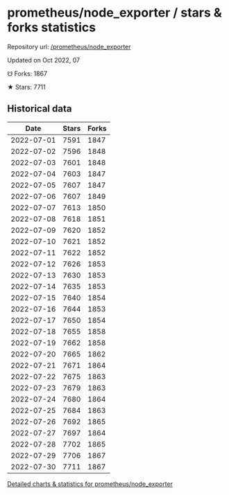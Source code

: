 # prometheus/node_exporter / stars & forks statistics

Repository url: [/prometheus/node_exporter](https://github.com/prometheus/node_exporter)

Updated on Oct 2022, 07

☋ Forks: 1867

★ Stars: 7711

## Historical data
| Date | Stars | Forks |
|------|-------|-------|
| 2022-07-01 | 7591 | 1847 | 
| 2022-07-02 | 7596 | 1848 | 
| 2022-07-03 | 7601 | 1848 | 
| 2022-07-04 | 7603 | 1847 | 
| 2022-07-05 | 7607 | 1847 | 
| 2022-07-06 | 7607 | 1849 | 
| 2022-07-07 | 7613 | 1850 | 
| 2022-07-08 | 7618 | 1851 | 
| 2022-07-09 | 7620 | 1852 | 
| 2022-07-10 | 7621 | 1852 | 
| 2022-07-11 | 7622 | 1852 | 
| 2022-07-12 | 7626 | 1853 | 
| 2022-07-13 | 7630 | 1853 | 
| 2022-07-14 | 7635 | 1853 | 
| 2022-07-15 | 7640 | 1854 | 
| 2022-07-16 | 7644 | 1853 | 
| 2022-07-17 | 7650 | 1854 | 
| 2022-07-18 | 7655 | 1858 | 
| 2022-07-19 | 7662 | 1858 | 
| 2022-07-20 | 7665 | 1862 | 
| 2022-07-21 | 7671 | 1864 | 
| 2022-07-22 | 7675 | 1863 | 
| 2022-07-23 | 7679 | 1863 | 
| 2022-07-24 | 7680 | 1864 | 
| 2022-07-25 | 7684 | 1863 | 
| 2022-07-26 | 7692 | 1865 | 
| 2022-07-27 | 7697 | 1864 | 
| 2022-07-28 | 7702 | 1865 | 
| 2022-07-29 | 7706 | 1867 | 
| 2022-07-30 | 7711 | 1867 | 


[Detailed charts & statistics for prometheus/node_exporter](https://reviewgithub.com/rep/prometheus/node_exporter)
